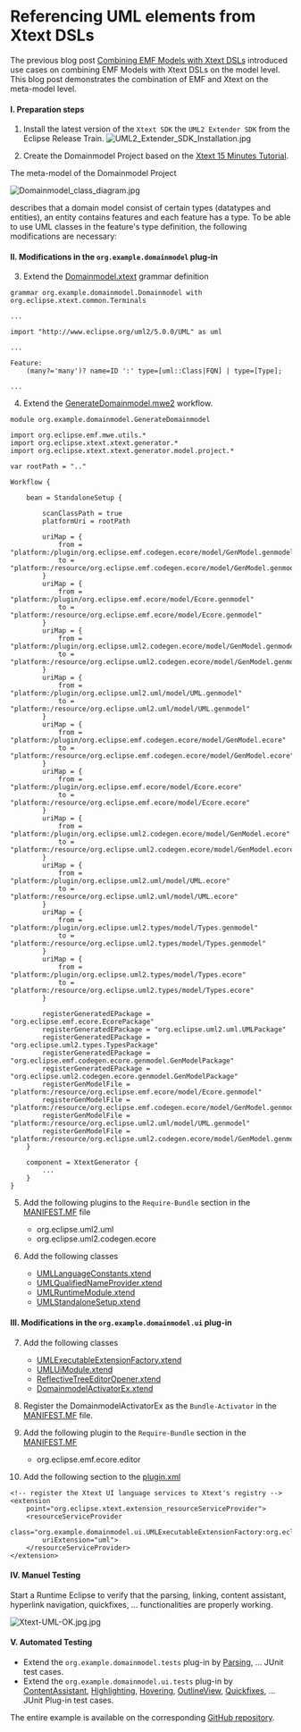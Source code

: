 # Referencing UML elements from Xtext DSLs

The previous blog post [Combining EMF Models with Xtext DSLs](https://blogs.itemis.com/en/combining-emf-models-with-xtext-dsls) introduced use cases on combining EMF Models with Xtext DSLs on the model level. This blog post demonstrates the combination of EMF and Xtext on the meta-model level.

#### I. Preparation steps
1. Install the latest version of the `Xtext SDK` the `UML2 Extender SDK` from the Eclipse Release Train.
![UML2_Extender_SDK_Installation.jpg](images/UML2_Extender_SDK_Installation.jpg)

2. Create the Domainmodel Project based on the [Xtext 15 Minutes Tutorial](https://www.eclipse.org/Xtext/documentation/102_domainmodelwalkthrough.html).

The meta-model of the Domainmodel Project

![Domainmodel_class_diagram.jpg](images/domainmodel_class_diagram.jpg)

describes that a domain model consist of certain types (datatypes and entities), an entity contains features and each feature has a type. To be able to use UML classes in the feature's type definition, the following modifications are necessary:

#### II. Modifications in the `org.example.domainmodel` plug-in

3. Extend the [Domainmodel.xtext](https://github.com/itemis/itemis-blog/blob/referencing-uml-elements-from-xtext-dsls/org.example.domainmodel/src/org/example/domainmodel/Domainmodel.xtext#L23) grammar definition

```
grammar org.example.domainmodel.Domainmodel with org.eclipse.xtext.common.Terminals

...

import "http://www.eclipse.org/uml2/5.0.0/UML" as uml

...

Feature:
	(many?='many')? name=ID ':' type=[uml::Class|FQN] | type=[Type];

...
```


4. Extend the [GenerateDomainmodel.mwe2](https://github.com/itemis/itemis-blog/blob/referencing-uml-elements-from-xtext-dsls/org.example.domainmodel/src/org/example/domainmodel/GenerateDomainmodel.mwe2#L11-L66) workflow.

```
module org.example.domainmodel.GenerateDomainmodel

import org.eclipse.emf.mwe.utils.*
import org.eclipse.xtext.xtext.generator.*
import org.eclipse.xtext.xtext.generator.model.project.*

var rootPath = ".."

Workflow {

	bean = StandaloneSetup {
		
		scanClassPath = true
		platformUri = rootPath
		
		uriMap = {
			from = "platform:/plugin/org.eclipse.emf.codegen.ecore/model/GenModel.genmodel"
			to = "platform:/resource/org.eclipse.emf.codegen.ecore/model/GenModel.genmodel"
		}
		uriMap = {
			from = "platform:/plugin/org.eclipse.emf.ecore/model/Ecore.genmodel"
			to = "platform:/resource/org.eclipse.emf.ecore/model/Ecore.genmodel"
		}
		uriMap = {
			from = "platform:/plugin/org.eclipse.uml2.codegen.ecore/model/GenModel.genmodel"
			to = "platform:/resource/org.eclipse.uml2.codegen.ecore/model/GenModel.genmodel"
		}
		uriMap = {
			from = "platform:/plugin/org.eclipse.uml2.uml/model/UML.genmodel"
			to = "platform:/resource/org.eclipse.uml2.uml/model/UML.genmodel"
		}
		uriMap = {
			from = "platform:/plugin/org.eclipse.emf.codegen.ecore/model/GenModel.ecore"
			to = "platform:/resource/org.eclipse.emf.codegen.ecore/model/GenModel.ecore"
		}
		uriMap = {
			from = "platform:/plugin/org.eclipse.emf.ecore/model/Ecore.ecore"
			to = "platform:/resource/org.eclipse.emf.ecore/model/Ecore.ecore"
		}
		uriMap = {
			from = "platform:/plugin/org.eclipse.uml2.codegen.ecore/model/GenModel.ecore"
			to = "platform:/resource/org.eclipse.uml2.codegen.ecore/model/GenModel.ecore"
		}
		uriMap = {
			from = "platform:/plugin/org.eclipse.uml2.uml/model/UML.ecore"
			to = "platform:/resource/org.eclipse.uml2.uml/model/UML.ecore"
		}
		uriMap = {
			from = "platform:/plugin/org.eclipse.uml2.types/model/Types.genmodel"
			to = "platform:/resource/org.eclipse.uml2.types/model/Types.genmodel"
		}
		uriMap = {
			from = "platform:/plugin/org.eclipse.uml2.types/model/Types.ecore"
			to = "platform:/resource/org.eclipse.uml2.types/model/Types.ecore"
		}
		
		registerGeneratedEPackage = "org.eclipse.emf.ecore.EcorePackage"
		registerGeneratedEPackage = "org.eclipse.uml2.uml.UMLPackage"
		registerGeneratedEPackage = "org.eclipse.uml2.types.TypesPackage"
		registerGeneratedEPackage = "org.eclipse.emf.codegen.ecore.genmodel.GenModelPackage"
		registerGeneratedEPackage = "org.eclipse.uml2.codegen.ecore.genmodel.GenModelPackage"
		registerGenModelFile = "platform:/resource/org.eclipse.emf.ecore/model/Ecore.genmodel"
		registerGenModelFile = "platform:/resource/org.eclipse.emf.codegen.ecore/model/GenModel.genmodel"
		registerGenModelFile = "platform:/resource/org.eclipse.uml2.uml/model/UML.genmodel"
		registerGenModelFile = "platform:/resource/org.eclipse.uml2.codegen.ecore/model/GenModel.genmodel"
	}
	
	component = XtextGenerator {
		...
	}
}	
```
5. Add the following plugins to the `Require-Bundle` section in the [MANIFEST.MF](https://github.com/itemis/itemis-blog/blob/referencing-uml-elements-from-xtext-dsls/org.example.domainmodel/META-INF/MANIFEST.MF#L18-L19) file
	* org.eclipse.uml2.uml
	* org.eclipse.uml2.codegen.ecore
	
6. Add the following classes
	* [UMLLanguageConstants.xtend](https://github.com/itemis/itemis-blog/blob/referencing-uml-elements-from-xtext-dsls/org.example.domainmodel/src/org/example/domainmodel/UMLLanguageConstants.xtend)
	* [UMLQualifiedNameProvider.xtend](https://github.com/itemis/itemis-blog/blob/referencing-uml-elements-from-xtext-dsls/org.example.domainmodel/src/org/example/domainmodel/UMLQualifiedNameProvider.xtend)
	* [UMLRuntimeModule.xtend](https://github.com/itemis/itemis-blog/blob/referencing-uml-elements-from-xtext-dsls/org.example.domainmodel/src/org/example/domainmodel/UMLRuntimeModule.xtend)
	* [UMLStandaloneSetup.xtend](https://github.com/itemis/itemis-blog/blob/referencing-uml-elements-from-xtext-dsls/org.example.domainmodel/src/org/example/domainmodel/UMLStandaloneSetup.xtend)
	
#### III. Modifications in the `org.example.domainmodel.ui` plug-in
7. Add the following classes
	* [UMLExecutableExtensionFactory.xtend](https://github.com/itemis/itemis-blog/blob/referencing-uml-elements-from-xtext-dsls/org.example.domainmodel.ui/src/org/example/domainmodel/ui/UMLExecutableExtensionFactory.xtend)
	* [UMLUiModule.xtend](https://github.com/itemis/itemis-blog/blob/referencing-uml-elements-from-xtext-dsls/org.example.domainmodel.ui/src/org/example/domainmodel/ui/UMLUiModule.xtend)
	* [ReflectiveTreeEditorOpener.xtend](https://github.com/itemis/itemis-blog/blob/referencing-uml-elements-from-xtext-dsls/org.example.domainmodel.ui/src/org/example/domainmodel/ui/editor/ReflectiveTreeEditorOpener.xtend)
	* [DomainmodelActivatorEx.xtend](https://github.com/itemis/itemis-blog/blob/referencing-uml-elements-from-xtext-dsls/org.example.domainmodel.ui/src/org/example/domainmodel/ui/internal/DomainmodelActivatorEx.xtend)

8. Register the DomainmodelActivatorEx as the `Bundle-Activator` in the [MANIFEST.MF](https://github.com/itemis/itemis-blog/blob/referencing-uml-elements-from-xtext-dsls/org.example.domainmodel.ui/META-INF/MANIFEST.MF#L27) file.
	
9. Add the following plugin to the `Require-Bundle` section in the [MANIFEST.MF](https://github.com/itemis/itemis-blog/blob/referencing-uml-elements-from-xtext-dsls/org.example.domainmodel.ui/META-INF/MANIFEST.MF#L21)
	* org.eclipse.emf.ecore.editor

10. Add the following section to the [plugin.xml](https://github.com/itemis/itemis-blog/blob/referencing-uml-elements-from-xtext-dsls/org.example.domainmodel.ui/plugin.xml#L435-L442)
```
<!-- register the Xtext UI language services to Xtext's registry -->
<extension
	point="org.eclipse.xtext.extension_resourceServiceProvider">
	<resourceServiceProvider
		class="org.example.domainmodel.ui.UMLExecutableExtensionFactory:org.eclipse.xtext.ui.resource.generic.EmfResourceUIServiceProvider"
		uriExtension="uml">
	</resourceServiceProvider>
</extension>
```

#### IV. Manuel Testing
Start a Runtime Eclipse to verify that the parsing, linking, content assistant, hyperlink navigation, quickfixes, ... functionalities are properly working.

![Xtext-UML-OK.jpg.jpg](images/Xtext-UML-OK.jpg)
	
#### V. Automated Testing
* Extend the `org.example.domainmodel.tests` plug-in by [Parsing](https://github.com/itemis/itemis-blog/blob/referencing-uml-elements-from-xtext-dsls/org.example.domainmodel.tests/src/org/example/domainmodel/tests/DomainmodelParsingTest.xtend), ... JUnit test cases.
* Extend the `org.example.domainmodel.ui.tests` plug-in by 
 [ContentAssistant](https://github.com/itemis/itemis-blog/blob/referencing-uml-elements-from-xtext-dsls/org.example.domainmodel.ui.tests/src/org/example/domainmodel/ui/tests/DomainmodelContentAssist2Test.xtend), [Highlighting](https://github.com/itemis/itemis-blog/blob/referencing-uml-elements-from-xtext-dsls/org.example.domainmodel.ui.tests/src/org/example/domainmodel/ui/tests/DomainmodelHighlightingTest.xtend),
 [Hovering](https://github.com/itemis/itemis-blog/blob/referencing-uml-elements-from-xtext-dsls/org.example.domainmodel.ui.tests/src/org/example/domainmodel/ui/tests/DomainmodelHover2Test.xtend), [OutlineView](https://github.com/itemis/itemis-blog/blob/referencing-uml-elements-from-xtext-dsls/org.example.domainmodel.ui.tests/src/org/example/domainmodel/ui/tests/DomainmodelOutlineTest.xtend), [Quickfixes](https://github.com/itemis/itemis-blog/blob/referencing-uml-elements-from-xtext-dsls/org.example.domainmodel.ui.tests/src/org/example/domainmodel/ui/tests/DomainmodelQuickfix2Test.xtend), ... JUnit Plug-in test cases.

The entire example is available on the corresponding [GitHub repository](https://github.com/itemis/itemis-blog/tree/referencing-uml-elements-from-xtext-dsls).